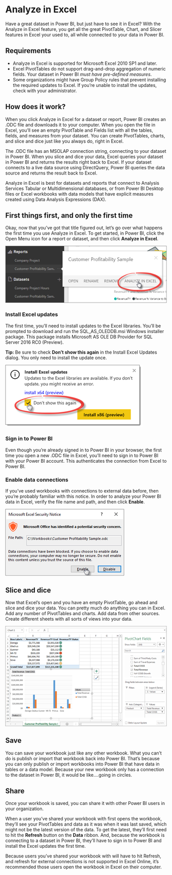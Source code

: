 <properties
   pageTitle="Analyze in Excel"
   description="Learn about how to analyze Power BI datasets in Excel"
   services="powerbi"
   documentationCenter=""
   authors="Minewiskan"
   manager="mblythe"
   editor=""
   tags=""
   qualityFocus="no"
   qualityDate=""/>

<tags
   ms.service="powerbi"
   ms.devlang="NA"
   ms.topic="article"
   ms.tgt_pltfrm="NA"
   ms.workload="powerbi"
   ms.date="03/22/2016"
   ms.author="owend"/>

# Analyze in Excel
Have a great dataset in Power BI, but just have to see it in Excel? With the Analyze in Excel feature, you get all the great PivotTable, Chart, and Slicer features in Excel your used to, all while connected to your data in Power BI.

## Requirements
- Analyze in Excel is supported for Microsoft Excel 2010 SP1 and later.
- Excel PivotTables do not support drag-and-drop aggregation of numeric fields. Your dataset in Power BI *must have pre-defined measures*.
- Some organizations might have Group Policy rules that prevent installing the required updates to Excel. If you’re unable to install the updates, check with your administrator.

## How does it work?
When you click Analyze in Excel for a dataset or report, Power BI creates an .ODC file and downloads it to your computer. When you open the file in Excel, you’ll see an empty PivotTable and Fields list with all the tables, fields, and measures from your dataset. You can create PivotTables, charts, and slice and dice just like you always do, right in Excel.

The .ODC file has an MSOLAP connection string, connecting to your dataset in Power BI. When you slice and dice your data, Excel queries your dataset in Power BI and returns the results right back to Excel. If your dataset connects to a live data source using DirectQuery, Power BI queries the data source and returns the result back to Excel.

Analyze in Excel is best for datasets and reports that connect to Analysis Services Tabular or Multidimensional databases, or from Power BI Desktop files or Excel workbooks with data models that have explicit measures created using Data Analysis Expressions (DAX).

## First things first, and only the first time
Okay, now that you’ve got that title figured out, let’s go over what happens the first time you use Analyze in Excel.
To get started, in Power BI, click the Open Menu icon for a report or dataset, and then click **Analyze in Excel**.

![](media/powerbi-service-analyze-in-excel/pbi_anlz_excel_menu.png)


### Install Excel updates
The first time, you’ll need to install updates to the Excel libraries. You’ll be prompted to download and run the SQL_AS_OLEDDB.msi Windows installer package. This package installs Microsoft AS OLE DB Provider for SQL Server 2016 RC0 (Preview).

**Tip:** Be sure to check **Don’t show this again** in the Install Excel Updates dialog. You only need to install the update once.

![](media/powerbi-service-analyze-in-excel/pbi_anlz_excel_dontshow.png)

### Sign in to Power BI
Even though you’re already signed in to Power BI in your browser, the first time you open a new .ODC file in Excel, you’ll need to sign in to Power BI with your Power BI account. This authenticates the connection from Excel to Power BI.

### Enable data connections
If you’ve used workbooks with connections to external data before, then you’re probably familiar with this notice. In order to analyze your Power BI data in Excel, verify the file name and path, and then click **Enable**.

![](media/powerbi-service-analyze-in-excel/pbi_anlz_excel_enable.png)

## Slice and dice
Now that Excel’s open and you have an empty PivotTable, go ahead and slice and dice your data.
You can pretty much do anything you can in Excel. Add any number of PivotTables and charts. Add data from other sources. Create different sheets with all sorts of views into your data.

![](media/powerbi-service-analyze-in-excel/pbi_anlz_excel_chart.png)

## Save
You can save your workbook just like any other workbook. What you can’t do is publish or import that workbook back into Power BI. That’s because you can only publish or import workbooks into Power BI that have data in tables or a data model. Because your new workbook only has a connection to the dataset in Power BI, it would be like….going in circles.

## Share
Once your workbook is saved, you can share it with other Power BI users in your organization.

When a user you’ve shared your workbook with first opens the workbook, they’ll see your PivotTables and data as it was when it was last saved, which might not be the latest version of the data. To get the latest, they’ll first need to hit the **Refresh** button on the **Data** ribbon. And, because the workbook is connecting to a dataset in Power BI, they’ll have to sign in to Power BI and install the Excel updates the first time.

Because users you’ve shared your workbook with will have to hit Refresh, and refresh for external connections is not supported in Excel Online, it’s recommended those users open the workbook in Excel on their computer.
